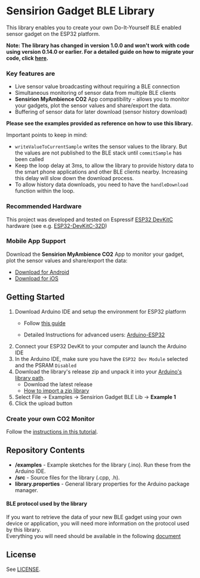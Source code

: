 # Sensirion Gadget BLE Library

This library enables you to create your own Do-It-Yourself BLE enabled sensor gadget on the ESP32 platform. 

**Note: The library has changed in version 1.0.0 and won't work with code using version 0.14.0 or earlier. For a detailed guide on how to migrate your code, click [here](MIGRATION.md).**

### Key features are

* Live sensor value broadcasting without requiring a BLE connection
* Simultaneous monitoring of sensor data from multiple BLE clients
* **Sensirion MyAmbience CO2** App compatibility - allows you to monitor your gadgets, plot the sensor values and share/export the data.
* Buffering of sensor data for later download (sensor history download)

**Please see the examples provided as reference on how to use this library.**

Important points to keep in mind:

* `writeValueToCurrentSample` writes the sensor values to the library. But the values are not published to the BLE stack until `commitSample` has been called
* Keep the loop delay at 3ms, to allow the library to provide history data to the smart phone applications and other BLE clients nearby. Increasing this delay will slow down the download process.
* To allow history data downloads, you need to have the `handleDownload` function within the loop.

### Recommended Hardware

This project was developed and tested on Espressif [ESP32 DevKitC](https://www.espressif.com/en/products/devkits/esp32-devkitc) hardware (see e.g. [ESP32-DevKitC-32D](https://www.digikey.com/en/products/detail/espressif-systems/ESP32-DEVKITC-32D/9356990))

### Mobile App Support

Download the **Sensirion MyAmbience CO2** App to monitor your gadget, plot the sensor values and share/export the data:

* [Download for Android](https://play.google.com/store/apps/details?id=com.sensirion.myam)
* [Download for iOS](https://apps.apple.com/ch/app/sensirion-myambience-co2/id1529131572) 

## Getting Started

1. Download Arduino IDE and setup the environment for ESP32 platform
	* Follow [this guide](https://docs.espressif.com/projects/arduino-esp32/en/latest/installing.html)

	* Detailed Instructions for advanced users: [Arduino-ESP32](https://github.com/espressif/arduino-esp32)
2. Connect your ESP32 DevKit to your computer and launch the Arduino IDE
3. In the Arduino IDE, make sure you have the `ESP32 Dev Module` selected and the PSRAM `Disabled`
4. Download the library's release zip and unpack it into your [Arduino's library path](https://www.arduino.cc/en/Guide/Libraries#importing-a-zip-library).
	* Download the latest release
	* [How to import a zip library](https://www.arduino.cc/en/Guide/Libraries#importing-a-zip-library)
5. Select File -> Examples -> Sensirion Gadget BLE Lib -> **Example 1**
6. Click the upload button


### Create your own CO2 Monitor

Follow the [instructions in this tutorial](documents/SCD30_Monitor_Tutorial.md).



## Repository Contents

* **/examples** - Example sketches for the library (.ino). Run these from the Arduino IDE. 
* **/src** - Source files for the library (.cpp, .h).
* **library.properties** - General library properties for the Arduino package manager. 

#### BLE protocol used by the library
If you want to retrieve the data of your new BLE gadget using your own device or application, you will need more information on the protocol used by this library.  
Everything you will need should be available in the following [document](documents/Sensirion_BLE_communication_protocol.pdf)
## License

See [LICENSE](LICENSE.txt).
